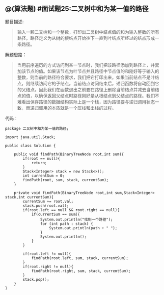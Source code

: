 @(算法题)
#面试题25:二叉树中和为某一值的路径
---
题目描述:
>输入一颗二叉树和一个整数，打印出二叉树中结点值的和为输入整数的所有路径。路径定义为从树的根结点开始往下一直到叶结点所经过的结点形成一条路径。

解题思路：

>当用前序遍历的方式访问到某一节点时，我们把该路径添加到路径上，并累加该节点的值。如果该节点为叶节点并且路径中节点值的和刚好等于输入的整数，则当前的路径符合要求，我们把它打印出来。如果当前结点不是叶结点，则继续访问它的子结点。当前结点访问结束后，递归函数将自动回到它的父结点。因此我们在函数退出之前要在路径上删除当前结点并减去当前结点的值，以确保返回父结点时路径刚好是从根结点到父结点的路径。我们不难看出保存路径的数据结构实际上是一个栈，因为路径要与递归调用状态一致，而递归调用的本质就是一个压栈和出栈的过程。

代码：

```
package 二叉树中和为某一值的路径;

import java.util.Stack;

public class Solution {

	public void findPath(BinaryTreeNode root,int sum){
		if(root == null){
			return;
		}
		Stack<Integer> stack = new Stack<>();
		int currentSum = 0;
		findPath(root, sum, stack, currentSum);
	}
	
	private void findPath(BinaryTreeNode root,int sum,Stack<Integer> stack,int currentSum){
		currentSum += root.val;
		stack.push(root.val);
		if(root.left == null && root.right == null){
			if(currentSum == sum){
				System.out.println("找到一个路径");
				for (int path : stack) {
					System.out.println(path + " ");
				}
				System.out.println();
			}
		}
		
		if(root.left != null){
			findPath(root.left, sum, stack, currentSum);
		}
		if(root.right != null){
			findPath(root.right, sum, stack, currentSum);
		}
		stack.pop();
	}
}

```

